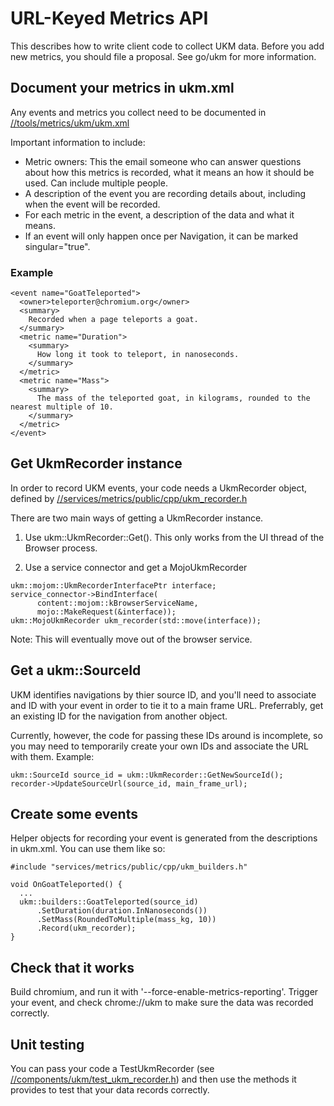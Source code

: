 # URL-Keyed Metrics API

This describes how to write client code to collect UKM data. Before you add new metrics, you should file a proposal.  See go/ukm for more information.

## Document your metrics in ukm.xml

Any events and metrics you collect need to be documented in [//tools/metrics/ukm/ukm.xml](https://cs.chromium.org/chromium/src/tools/metrics/ukm/ukm.xml)

Important information to include:

* Metric owners: This the email someone who can answer questions about how this metrics is recorded, what it means an how it should be used. Can include multiple people.
* A description of the event you are recording details about, including when the event will be recorded.
* For each metric in the event, a description of the data and what it means.
* If an event will only happen once per Navigation, it can be marked singular="true".

### Example
```
<event name="GoatTeleported">
  <owner>teleporter@chromium.org</owner>
  <summary>
    Recorded when a page teleports a goat.
  </summary>
  <metric name="Duration">
    <summary>
      How long it took to teleport, in nanoseconds.
    </summary>
  </metric>
  <metric name="Mass">
    <summary>
      The mass of the teleported goat, in kilograms, rounded to the nearest multiple of 10.
    </summary>
  </metric>
</event>
```

## Get UkmRecorder instance

In order to record UKM events, your code needs a UkmRecorder object, defined by [//services/metrics/public/cpp/ukm_recorder.h](https://cs.chromium.org/chromium/src/services/metrics/public/cpp/ukm_recorder.h)

There are two main ways of getting a UkmRecorder instance.

1) Use ukm::UkmRecorder::Get().  This only works from the UI thread of the Browser process.

2) Use a service connector and get a MojoUkmRecorder

```
ukm::mojom::UkmRecorderInterfacePtr interface;
service_connector->BindInterface(
      content::mojom::kBrowserServiceName,
      mojo::MakeRequest(&interface));
ukm::MojoUkmRecorder ukm_recorder(std::move(interface));
```

Note: This will eventually move out of the browser service.

## Get a ukm::SourceId

UKM identifies navigations by thier source ID, and you'll need to associate and ID with your event in order to tie it to a main frame URL.  Preferrably, get an existing ID for the navigation from another object.

Currently, however, the code for passing these IDs around is incomplete, so you may need to temporarily create your own IDs and associate the URL with them.  Example:

```
ukm::SourceId source_id = ukm::UkmRecorder::GetNewSourceId();
recorder->UpdateSourceUrl(source_id, main_frame_url);
```

## Create some events

Helper objects for recording your event is generated from the descriptions in ukm.xml.  You can use them like so:

```
#include "services/metrics/public/cpp/ukm_builders.h"

void OnGoatTeleported() {
  ...
  ukm::builders::GoatTeleported(source_id)
      .SetDuration(duration.InNanoseconds())
      .SetMass(RoundedToMultiple(mass_kg, 10))
      .Record(ukm_recorder);
}
```

## Check that it works

Build chromium, and run it with '--force-enable-metrics-reporting'.  Trigger your event, and check chrome://ukm to make sure the data was recorded correctly.

## Unit testing

You can pass your code a TestUkmRecorder
(see [//components/ukm/test_ukm_recorder.h](https://cs.chromium.org/chromium/src/components/ukm/test_ukm_recorder.h)) and then use the methods it provides to test that your data records correctly.
